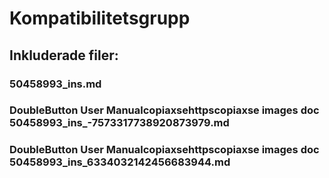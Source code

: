 # Kompatibilitetsgrupp

## Inkluderade filer:


### 50458993_ins.md

### DoubleButton User Manualcopiaxsehttpscopiaxse  images  doc  50458993_ins_-7573317738920873979.md

### DoubleButton User Manualcopiaxsehttpscopiaxse  images  doc  50458993_ins_6334032142456683944.md